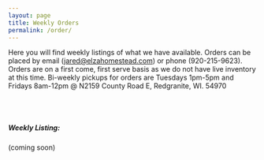 ```yaml
---
layout: page
title: Weekly Orders
permalink: /order/
---
```


Here you will find weekly listings of what we have available. Orders can be placed by email (jared@elzahomestead.com) or phone (920-215-9623). Orders are on a first come, first serve basis as we do not have live inventory at this time. Bi-weekly pickups for orders are Tuesdays 1pm-5pm and Fridays 8am-12pm @ N2159 County Road E, Redgranite, WI. 54970

<br><br>

##### Weekly Listing:

(coming soon)
